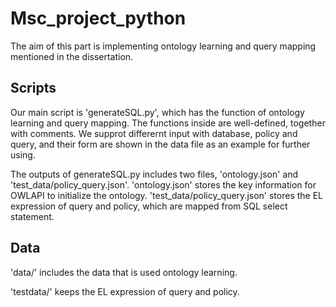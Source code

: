 # Msc_project_python

The aim of this part is implementing ontology learning and query mapping mentioned in the dissertation.

## Scripts
Our main script is 'generateSQL.py', which has the function of ontology learning and query mapping. The functions inside are well-defined, together with comments. We supprot differernt input with database, policy and query, and their form are shown in the data file as an example for further using.

The outputs of generateSQL.py includes two files, 'ontology.json' and 'test_data/policy_query.json'. 'ontology.json' stores the key information for OWLAPI to initialize the ontology. 'test_data/policy_query.json' stores the EL expression of query and policy, which are mapped from SQL select statement.
## Data

'data/' includes the data that is used ontology learning.

'testdata/' keeps the EL expression of query and policy.
